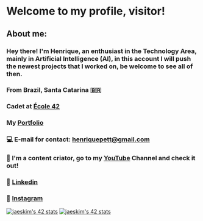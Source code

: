 # Welcome to my profile, visitor!
## About me:
### Hey there! I'm Henrique, an enthusiast in the Technology Area, mainly in Artificial Intelligence (AI), in this account I will push the newest projects that I worked on, be welcome to see all of then.
### From Brazil, Santa Catarina 🇧🇷
### Cadet at [École 42](https://42.fr/en/homepage/)
### My [Portfolio](https://henriquepett.vercel.app/)
### 💻 E-mail for contact: henriquepett@gmail.com 
### 🍿 I'm a content criator, go to my [YouTube](https://www.youtube.com/channel/UCAG2EmgIXa8sbGYSFnUAldQ) Channel and check it out! 
### 💼 [Linkedin](https://www.linkedin.com/in/henrique-pett) 
### 📸 [Instagram](https://www.instagram.com/henr_pett)
[![jaeskim's 42 stats](https://badge42.herokuapp.com/api/stats/hnass-pe?darkmode=true&cursus=Basecamp)](https://github.com/JaeSeoKim/badge42)
[![jaeskim's 42 stats](https://badge42.herokuapp.com/api/stats/hnass-pe?darkmode=true&cursus=42cursus)](https://github.com/JaeSeoKim/badge42)
